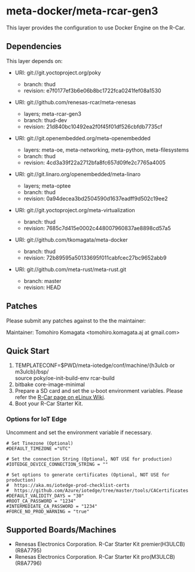 # meta-docker/meta-rcar-gen3

This layer provides the configuration to use Docker Engine on the R-Car.

## Dependencies

This layer depends on:

* URI: git://git.yoctoproject.org/poky
  * branch: thud
  * revision: e7f0177ef3b6e06b8bc1722fca0241fef08a1530

* URI: git://github.com/renesas-rcar/meta-renesas
  * layers; meta-rcar-gen3
  * branch: thud-dev
  * revision: 21d840bc10492ea2f0f45f01df526cbfdb7735cf

* URI: git://git.openembedded.org/meta-openembedded
  * layers: meta-oe, meta-networking, meta-python, meta-filesystems
  * branch: thud
  * revision: 4cd3a39f22a2712bfa8fc657d09fe2c7765a4005

* URI: git://git.linaro.org/openembedded/meta-linaro
  * layers; meta-optee
  * branch: thud
  * revision: 0a94decea3bd2504590d1637eadff9d502c19ee2

* URI: git://git.yoctoproject.org/meta-virtualization
  * branch: thud
  * revision: 7685c7d415e0002c448007960837ae8898cd57a5

* URI: git://github.com/tkomagata/meta-docker
  * branch: thud
  * revision: 72b89595a50133695f011cabfcec27bc9652abb9

* URI: git://github.com/meta-rust/meta-rust.git
  * branch: master
  * revision: HEAD

## Patches

Please submit any patches against to the the maintainer:

Maintainer: Tomohiro Komagata <tomohiro.komagata.aj at gmail.com>

## Quick Start

1. TEMPLATECONF=$PWD/meta-iotedge/conf/machine/{h3ulcb or m3ulcb}/bsp/ \
   source poky/oe-init-build-env rcar-build
2. bitbake core-image-minimal
3. Prepare a SD card and set the u-boot environment variables. Please refer the [R-Car page on eLinux Wiki](https://elinux.org/R-Car/Boards/Yocto-Gen3/v3.21.0#Running_Yocto_images).
4. Boot your R-Car Starter Kit.

### Options for IoT Edge

Uncomment and set the environment variable if necessary.

```
# Set Tinezone (Optional)
#DEFAULT_TIMEZONE ="UTC"

# Set the connection String (Optional, NOT USE for production)
#IOTEDGE_DEVICE_CONNECTION_STRING = ""

# Set options to generate certificates (Optional, NOT USE for production)
#  https://aka.ms/iotedge-prod-checklist-certs
#  https://github.com/Azure/iotedge/tree/master/tools/CACertificates
#DEFAULT_VALIDITY_DAYS = "30"
#ROOT_CA_PASSWORD = "1234"
#INTERMEDIATE_CA_PASSWORD = "1234"
#FORCE_NO_PROD_WARNING = "true"
```

## Supported Boards/Machines

- Renesas Electronics Corporation. R-Car Starter Kit premier(H3ULCB) (R8A7795)
- Renesas Electronics Corporation. R-Car Starter Kit pro(M3ULCB) (R8A7796)
